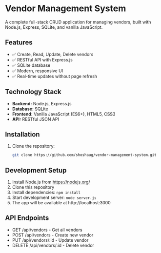 # Vendor Management System

A complete full-stack CRUD application for managing vendors, built with Node.js, Express, SQLite, and vanilla JavaScript.

## Features

- ✅ Create, Read, Update, Delete vendors
- ✅ RESTful API with Express.js
- ✅ SQLite database
- ✅ Modern, responsive UI
- ✅ Real-time updates without page refresh

## Technology Stack

- **Backend:** Node.js, Express.js
- **Database:** SQLite
- **Frontend:** Vanilla JavaScript (ES6+), HTML5, CSS3
- **API:** RESTful JSON API

## Installation

1. Clone the repository:
   ```bash
   git clone https://github.com/shoshaug/vendor-management-system.git
## Development Setup

1. Install Node.js from https://nodejs.org/
2. Clone this repository
3. Install dependencies: `npm install`
4. Start development server: `node server.js`
5. The app will be available at http://localhost:3000

## API Endpoints
- GET /api/vendors - Get all vendors
- POST /api/vendors - Create new vendor
- PUT /api/vendors/:id - Update vendor
- DELETE /api/vendors/:id - Delete vendor
